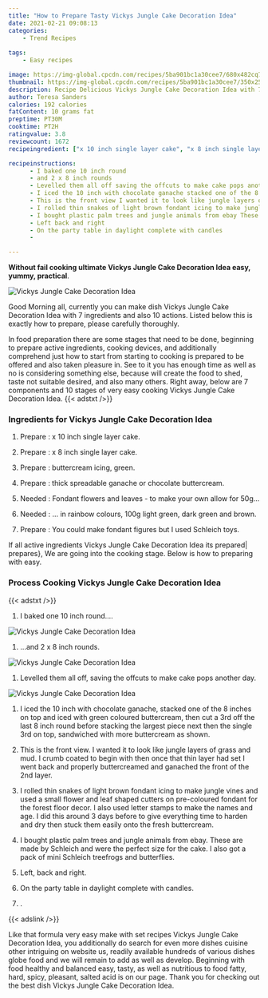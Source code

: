 ```yaml
---
title: "How to Prepare Tasty Vickys Jungle Cake Decoration Idea"
date: 2021-02-21 09:08:13
categories:
    - Trend Recipes
    
tags:
    - Easy recipes

image: https://img-global.cpcdn.com/recipes/5ba901bc1a30cee7/680x482cq70/vickys-jungle-cake-decoration-idea-recipe-main-photo.jpg
thumbnail: https://img-global.cpcdn.com/recipes/5ba901bc1a30cee7/350x250cq70/vickys-jungle-cake-decoration-idea-recipe-main-photo.jpg
description: Recipe Delicious Vickys Jungle Cake Decoration Idea with 7 ingredients and 10 stages of easy cooking.
author: Teresa Sanders
calories: 192 calories
fatContent: 10 grams fat
preptime: PT30M
cooktime: PT2H
ratingvalue: 3.8
reviewcount: 1672
recipeingredient: ["x 10 inch single layer cake", "x 8 inch single layer cake", "buttercream icing green", "thick spreadable ganache or chocolate buttercream", "Fondant flowers and leaves  to make your own allow for 50g", " in rainbow colours 100g light green dark green and brown", "You could make fondant figures but I used Schleich toys"]

recipeinstructions: 
      - I baked one 10 inch round 
      - and 2 x 8 inch rounds 
      - Levelled them all off saving the offcuts to make cake pops another day 
      - I iced the 10 inch with chocolate ganache stacked one of the 8 inches on top and iced with green coloured buttercream then cut a 3rd off the last 8 inch round before stacking the largest piece next then the single 3rd on top sandwiched with more buttercream as shown 
      - This is the front view I wanted it to look like jungle layers of grass and mud I crumb coated to begin with then once that thin layer had set I went back and properly buttercreamed and ganached the front of the 2nd layer 
      - I rolled thin snakes of light brown fondant icing to make jungle vines and used a small flower and leaf shaped cutters on precoloured fondant for the forest floor decor I also used letter stamps to make the names and age I did this around 3 days before to give everything time to harden and dry then stuck them easily onto the fresh buttercream 
      - I bought plastic palm trees and jungle animals from ebay These are made by Schleich and were the perfect size for the cake I also got a pack of mini Schleich treefrogs and butterflies 
      - Left back and right 
      - On the party table in daylight complete with candles 
      - 

---
```




**Without fail cooking ultimate Vickys Jungle Cake Decoration Idea easy, yummy, practical**. 


![Vickys Jungle Cake Decoration Idea](https://img-global.cpcdn.com/recipes/5ba901bc1a30cee7/680x482cq70/vickys-jungle-cake-decoration-idea-recipe-main-photo.jpg "Vickys Jungle Cake Decoration Idea")




Good Morning all, currently you can make dish Vickys Jungle Cake Decoration Idea with 7 ingredients and also 10 actions. Listed below this is exactly how to prepare, please carefully thoroughly.

In food preparation there are some stages that need to be done, beginning to prepare active ingredients, cooking devices, and additionally comprehend just how to start from starting to cooking is prepared to be offered and also taken pleasure in. See to it you has enough time as well as no is considering something else, because will create the food to shed, taste not suitable desired, and also many others. Right away, below are 7 components and 10 stages of very easy cooking Vickys Jungle Cake Decoration Idea.
{{< adstxt />}}

### Ingredients for Vickys Jungle Cake Decoration Idea


1. Prepare  : x 10 inch single layer cake.

1. Prepare  : x 8 inch single layer cake.

1. Prepare  : buttercream icing, green.

1. Prepare  : thick spreadable ganache or chocolate buttercream.

1. Needed  : Fondant flowers and leaves - to make your own allow for 50g...

1. Needed  : ... in rainbow colours, 100g light green, dark green and brown.

1. Prepare  : You could make fondant figures but I used Schleich toys.



If all active ingredients Vickys Jungle Cake Decoration Idea its prepared| prepares}, We are going into the cooking stage. Below is how to preparing with easy.

### Process Cooking Vickys Jungle Cake Decoration Idea

{{< adstxt />}}


1. I baked one 10 inch round....



![Vickys Jungle Cake Decoration Idea](https://img-global.cpcdn.com/steps/b8f1228476a03a5c/160x128cq70/vickys-jungle-cake-decoration-idea-recipe-step-1-photo.jpg" "Vickys Jungle Cake Decoration Idea")



1. ...and 2 x 8 inch rounds.



![Vickys Jungle Cake Decoration Idea](https://img-global.cpcdn.com/steps/49c8b6d8bbc43304/160x128cq70/vickys-jungle-cake-decoration-idea-recipe-step-2-photo.jpg" "Vickys Jungle Cake Decoration Idea")



1. Levelled them all off, saving the offcuts to make cake pops another day.



![Vickys Jungle Cake Decoration Idea](https://img-global.cpcdn.com/steps/f480840c599b0f14/160x128cq70/vickys-jungle-cake-decoration-idea-recipe-step-3-photo.jpg" "Vickys Jungle Cake Decoration Idea")



1. I iced the 10 inch with chocolate ganache, stacked one of the 8 inches on top and iced with green coloured buttercream, then cut a 3rd off the last 8 inch round before stacking the largest piece next then the single 3rd on top, sandwiched with more buttercream as shown.



1. This is the front view. I wanted it to look like jungle layers of grass and mud. I crumb coated to begin with then once that thin layer had set I went back and properly buttercreamed and ganached the front of the 2nd layer.



1. I rolled thin snakes of light brown fondant icing to make jungle vines and used a small flower and leaf shaped cutters on pre-coloured fondant for the forest floor decor. I also used letter stamps to make the names and age. I did this around 3 days before to give everything time to harden and dry then stuck them easily onto the fresh buttercream.



1. I bought plastic palm trees and jungle animals from ebay. These are made by Schleich and were the perfect size for the cake. I also got a pack of mini Schleich treefrogs and butterflies.



1. Left, back and right.



1. On the party table in daylight complete with candles.



1. .





{{< adslink />}}

Like that formula very easy make with set recipes Vickys Jungle Cake Decoration Idea, you additionally do search for even more dishes cuisine other intriguing on website us, readily available hundreds of various dishes globe food and we will remain to add as well as develop. Beginning with food healthy and balanced easy, tasty, as well as nutritious to food fatty, hard, spicy, pleasant, salted acid is on our page. Thank you for checking out the best dish Vickys Jungle Cake Decoration Idea.
